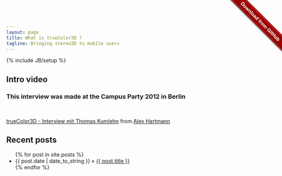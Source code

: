 ```yaml
---
layout: page
title: What is trueColor3D ?
tagline: Bringing stereo3D to mobile users
---
```

{% include JB/setup %}

<style>
/* Left will inherit from right (so we don't need to duplicate code */
.github-fork-ribbon {
  /* The right and left lasses determine the side we attach our banner to */
  position: absolute;

  /* Add a bit of padding to give some substance outside the "stitching" */
  padding: 2px 0;

  /* Set the base colour */
  background-color: #a00;

  /* Set a gradient: transparent black at the top to almost-transparent black at the bottom */
  background-image: -webkit-gradient(linear, left top, left bottom, from(rgba(0, 0, 0, 0.00)), to(rgba(0, 0, 0, 0.15)));
  background-image: -webkit-linear-gradient(top, rgba(0, 0, 0, 0.00), rgba(0, 0, 0, 0.15));
  background-image: -moz-linear-gradient(top, rgba(0, 0, 0, 0.00), rgba(0, 0, 0, 0.15));
  background-image: -o-linear-gradient(top, rgba(0, 0, 0, 0.00), rgba(0, 0, 0, 0.15));
  background-image: -ms-linear-gradient(top, rgba(0, 0, 0, 0.00), rgba(0, 0, 0, 0.15));
  background-image: linear-gradient(top, rgba(0, 0, 0, 0.00), rgba(0, 0, 0, 0.15));
  filter: progid:DXImageTransform.Microsoft.gradient(GradientType=0,StartColorStr='#000000', EndColorStr='#000000');

  /* Add a drop shadow */
  -webkit-box-shadow: 0px 2px 3px 0px rgba(0, 0, 0, 0.5);
  box-shadow: 0px 2px 3px 0px rgba(0, 0, 0, 0.5);

  z-index: 9999;
}

.github-fork-ribbon a {
  /* Set the font */
  font-family: "Helvetica Neue", Helvetica, Arial, sans-serif;
  font-size: 13px;
  font-weight: 700;
  color: white;

  /* Set the text properties */
  text-decoration: none;
  text-shadow: 0 -1px rgba(0,0,0,0.5);
  text-align: center;

  /* Set the geometry. If you fiddle with these you'll also need to tweak the top and right values in #github-fork-ribbon. */
  width: 200px;
  line-height: 20px;

  /* Set the layout properties */
  display: inline-block;
  padding: 2px 0;

  /* Add "stitching" effect */
  border-width: 1px 0;
  border-style: dotted;
  border-color: rgba(255,255,255,0.7);
}

.github-fork-ribbon-wrapper {
  width: 150px;
  height: 150px;
  position: absolute;
  overflow: hidden;
  top: 0;
}

.github-fork-ribbon-wrapper.left {
  left: 0;
}

.github-fork-ribbon-wrapper.right {
  right: 0;
}

.github-fork-ribbon-wrapper.left-bottom {
  position: fixed;
  top: inherit;
  bottom: 0;
  left: 0;
}

.github-fork-ribbon-wrapper.right-bottom {
  position: fixed;
  top: inherit;
  bottom: 0;
  right: 0;
}

.github-fork-ribbon-wrapper.right .github-fork-ribbon {
  top: 42px;
  right: -43px;

  /* Rotate the banner 45 degrees */
  -webkit-transform: rotate(45deg);
  -moz-transform: rotate(45deg);
  -o-transform: rotate(45deg);
  transform: rotate(45deg);
}

.github-fork-ribbon-wrapper.left .github-fork-ribbon {
  top: 42px;
  left: -43px;

  /* Rotate the banner -45 degrees */
  -webkit-transform: rotate(-45deg);
  -moz-transform: rotate(-45deg);
  -o-transform: rotate(-45deg);
  transform: rotate(-45deg);
}


.github-fork-ribbon-wrapper.left-bottom .github-fork-ribbon {
  top: 80px;
  left: -43px;

  /* Rotate the banner -45 degrees */
  -webkit-transform: rotate(45deg);
  -moz-transform: rotate(45deg);
  -o-transform: rotate(45deg);
  transform: rotate(45deg);
}

.github-fork-ribbon-wrapper.right-bottom .github-fork-ribbon {
  top: 80px;
  right: -43px;

  /* Rotate the banner -45 degrees */
  -webkit-transform: rotate(-45deg);
  -moz-transform: rotate(-45deg);
  -o-transform: rotate(-45deg);
  transform: rotate(-45deg);
}
</style>

## Intro video
### This interview was made at the Campus Party 2012 in Berlin

<script type="text/javascript" src="http://s3.amazonaws.com/s3.www.universalsubtitles.org/embed.js">
(
  {"video_url": "http://vimeo.com/49552278"}
)
</script>

<p/>
<br/>

[trueColor3D - Interview mit Thomas Kumlehn](http://vimeo.com/49552278) from [Alex Hartmann](http://vimeo.com/alxhrt)
   
## Recent posts

<ul class="posts">
  {% for post in site.posts %}
    <li><span>{{ post.date | date_to_string }}</span> &raquo; <a href="{{ BASE_PATH }}{{ post.url }}">{{ post.title }}</a></li>
  {% endfor %}
</ul>

<div class="github-fork-ribbon-wrapper right">
	<div class="github-fork-ribbon">
		<a href="http://github.com/pixelpartner" target="_blank">Download from GitHub</a>
	</div>
</div>
